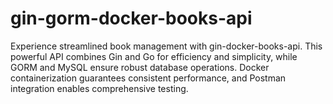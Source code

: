 # gin-gorm-docker-books-api
Experience streamlined book management with gin-docker-books-api. This powerful API combines Gin and Go for efficiency and simplicity, while GORM and MySQL ensure robust database operations. Docker containerization guarantees consistent performance, and Postman integration enables comprehensive testing.
